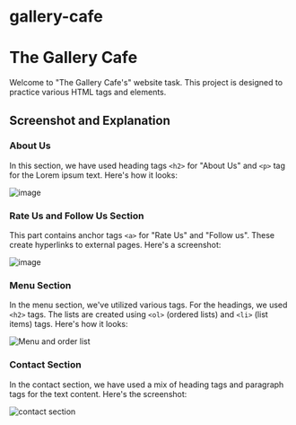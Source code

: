 # gallery-cafe
# The Gallery Cafe

Welcome to "The Gallery Cafe's" website task. This project is designed to practice various HTML tags and elements.

## Screenshot and Explanation

### About Us

In this section, we have used heading tags `<h2>` for "About Us" and `<p>` tag for the Lorem ipsum text. Here's how it looks:

![image](https://github.com/parwindersinghbatra/The_Gallery_Cafe/assets/64405014/02ea115c-9969-4773-8179-aecffb3ec8d9)


### Rate Us and Follow Us Section

This part contains anchor tags `<a>` for "Rate Us" and "Follow us". These create hyperlinks to external pages. Here's a screenshot:

![image](https://github.com/parwindersinghbatra/The_Gallery_Cafe/assets/64405014/260112b4-1e96-4227-8411-f34a3d0458ea)


### Menu Section

In the menu section, we've utilized various tags. For the headings, we used `<h2>` tags. The lists are created using `<ol>` (ordered lists) and `<li>` (list items) tags. Here's how it looks:

![Menu and order list](https://github.com/shah9380/gallery-cafe/assets/130676464/65ca4d5b-1c4a-487e-bee2-1a1b35411b7d)


### Contact Section

In the contact section, we have used a mix of heading tags and paragraph tags for the text content. Here's the screenshot:

![contact section](https://github.com/shah9380/gallery-cafe/assets/130676464/68009b06-2c54-4dc3-9401-08b9ab70f80e)
